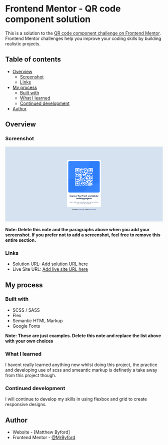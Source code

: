 # Frontend Mentor - QR code component solution

This is a solution to the [QR code component challenge on Frontend Mentor](https://www.frontendmentor.io/challenges/qr-code-component-iux_sIO_H). Frontend Mentor challenges help you improve your coding skills by building realistic projects. 

## Table of contents

- [Overview](#overview)
  - [Screenshot](#screenshot)
  - [Links](#links)
- [My process](#my-process)
  - [Built with](#built-with)
  - [What I learned](#what-i-learned)
  - [Continued development](#continued-development)
- [Author](#author)

## Overview

### Screenshot

![](./screenshot.png)

**Note: Delete this note and the paragraphs above when you add your screenshot. If you prefer not to add a screenshot, feel free to remove this entire section.**

### Links

- Solution URL: [Add solution URL here](https://your-solution-url.com)
- Live Site URL: [Add live site URL here](https://your-live-site-url.com)

## My process

### Built with

- SCSS / SASS
- Flex
- Semantic HTML Markup
- Google Fonts

**Note: These are just examples. Delete this note and replace the list above with your own choices**

### What I learned

I havent really learned anything new whilst doing this project, the practice and developing use of scss and smeantic markup is definetly a take away from this project though. 

### Continued development

I will continue to develop my skills in using flexbox and grid to create responsive designs. 

## Author

- Website - [Matthew Byford]
- Frontend Mentor - [@MrByford](https://www.frontendmentor.io/profile/MrByford)
